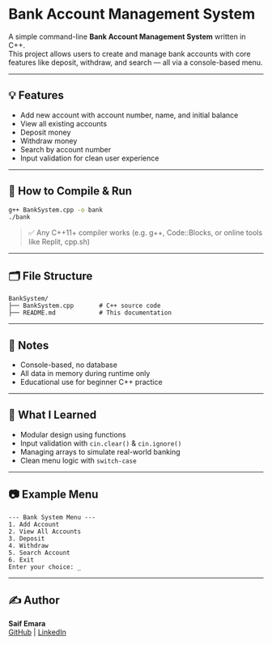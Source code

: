 # Bank Account Management System

A simple command-line **Bank Account Management System** written in C++.  
This project allows users to create and manage bank accounts with core features like deposit, withdraw, and search — all via a console-based menu.

---

## 💡 Features

- Add new account with account number, name, and initial balance
- View all existing accounts
- Deposit money
- Withdraw money
- Search by account number
- Input validation for clean user experience

---

## 🧪 How to Compile & Run

```bash
g++ BankSystem.cpp -o bank
./bank
```

> ✅ Any C++11+ compiler works (e.g. g++, Code::Blocks, or online tools like Replit, cpp.sh)

---

## 🗂️ File Structure

```
BankSystem/
├── BankSystem.cpp       # C++ source code
├── README.md            # This documentation
```

---

## 📌 Notes

- Console-based, no database
- All data in memory during runtime only
- Educational use for beginner C++ practice

---

## 🧠 What I Learned

- Modular design using functions
- Input validation with `cin.clear()` & `cin.ignore()`
- Managing arrays to simulate real-world banking
- Clean menu logic with `switch-case`

---

## 📷 Example Menu

```
--- Bank System Menu ---
1. Add Account
2. View All Accounts
3. Deposit
4. Withdraw
5. Search Account
6. Exit
Enter your choice: _
```

---

## ✍️ Author
**Saif Emara**  
[GitHub](https://github.com/saif-emara) | [LinkedIn](https://www.linkedin.com/in/saif-emara-51a777377)






